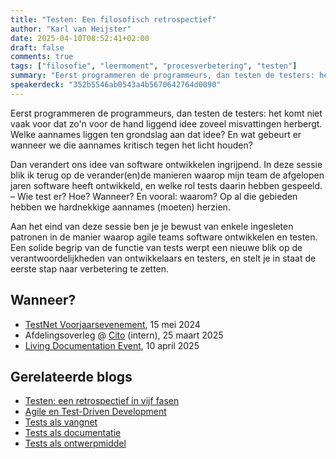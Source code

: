 ```yaml
---
title: "Testen: Een filosofisch retrospectief"
author: "Karl van Heijster"
date: 2025-04-10T08:52:41+02:00
draft: false
comments: true
tags: ["filosofie", "leermoment", "procesverbetering", "testen"]
summary: "Eerst programmeren de programmeurs, dan testen de testers: het komt niet vaak voor dat zo'n voor de hand liggend idee zoveel misvattingen herbergt. Welk aannames liggen ten grondslag aan dat idee? En wat gebeurt er wanneer we die aannames kritisch tegen het licht houden?"
speakerdeck: "352b5546ab0543a4b5670642764d0090"
---
```


Eerst programmeren de programmeurs, dan testen de testers: het komt niet vaak voor dat zo'n voor de hand liggend idee zoveel misvattingen herbergt. Welke aannames liggen ten grondslag aan dat idee? En wat gebeurt er wanneer we die aannames kritisch tegen het licht houden?


Dan verandert ons idee van software ontwikkelen ingrijpend. In deze sessie blik ik terug op de verander(en)de manieren waarop mijn team de afgelopen jaren software heeft ontwikkeld, en welke rol tests daarin hebben gespeeld. – Wie test er? Hoe? Wanneer? En vooral: waarom? Op al die gebieden hebben we hardnekkige aannames (moeten) herzien.


Aan het eind van deze sessie ben je je bewust van enkele ingesleten patronen in de manier waarop agile teams software ontwikkelen en testen. Een solide begrip van de functie van tests werpt een nieuwe blik op de verantwoordelijkheden van ontwikkelaars en testers, en stelt je in staat de eerste stap naar verbetering te zetten.


## Wanneer?


- [TestNet Voorjaarsevenement](https://www.testnet.org/), 15 mei 2024
- Afdelingsoverleg @ [Cito](https://www.cito.nl/) (intern), 25 maart 2025
- [Living Documentation Event](https://www.ict.eu/en/events/living-documentation-event-2025), 10 april 2025


## Gerelateerde blogs


- [Testen: een retrospectief in vijf fasen](/blog/24/03/testen-een-retrospectief-in-vijf-fasen/)
- [Agile en Test-Driven Development](/blog/22/03/agile-en-test-driven-development/)
- [Tests als vangnet](/blog/22/09/tests-als-vangnet/)
- [Tests als documentatie](/blog/22/09/tests-als-documentatie/)
- [Tests als ontwerpmiddel](/blog/22/09/tests-als-ontwerpmiddel/)
